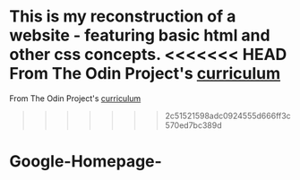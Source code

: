 This is my reconstruction of a website - featuring basic html and other css concepts.
<<<<<<< HEAD
From The Odin Project's [curriculum](http://www.theodinproject.com/courses/web-development-101/lessons/html-css)
=======
From The Odin Project's [curriculum](http://www.theodinproject.com/courses/web-development-101/lessons/html-css)
>>>>>>> 2c51521598adc0924555d666ff3c570ed7bc389d
# Google-Homepage-
